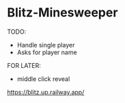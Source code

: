 # Blitz-Minesweeper

TODO:
- Handle single player
- Asks for player name

FOR LATER:
- middle click reveal

https://blitz.up.railway.app/
